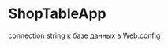 # ShopTableApp

connection string к базе данных в Web.config

 <connectionStrings>
    <add name="DefaultConnection" connectionString="Server=VASYA\SQLEXPRESS;Database=ShopTableApp;Initial Catalog=ShopTableApp;Integrated Security=True" providerName="System.Data.SqlClient" />
  </connectionStrings>
